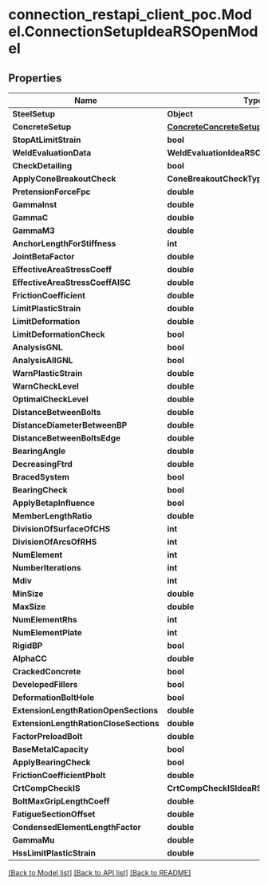 # connection_restapi_client_poc.Model.ConnectionSetupIdeaRSOpenModel

## Properties

Name | Type | Description | Notes
------------ | ------------- | ------------- | -------------
**SteelSetup** | **Object** |  | [optional] 
**ConcreteSetup** | [**ConcreteConcreteSetupIdeaRSOpenModel**](ConcreteConcreteSetupIdeaRSOpenModel.md) |  | [optional] 
**StopAtLimitStrain** | **bool** |  | [optional] 
**WeldEvaluationData** | **WeldEvaluationIdeaRSOpenModel** |  | [optional] 
**CheckDetailing** | **bool** |  | [optional] 
**ApplyConeBreakoutCheck** | **ConeBreakoutCheckTypeIdeaRSOpenModel** |  | [optional] 
**PretensionForceFpc** | **double** |  | [optional] 
**GammaInst** | **double** |  | [optional] 
**GammaC** | **double** |  | [optional] 
**GammaM3** | **double** |  | [optional] 
**AnchorLengthForStiffness** | **int** |  | [optional] 
**JointBetaFactor** | **double** |  | [optional] 
**EffectiveAreaStressCoeff** | **double** |  | [optional] 
**EffectiveAreaStressCoeffAISC** | **double** |  | [optional] 
**FrictionCoefficient** | **double** |  | [optional] 
**LimitPlasticStrain** | **double** |  | [optional] 
**LimitDeformation** | **double** |  | [optional] 
**LimitDeformationCheck** | **bool** |  | [optional] 
**AnalysisGNL** | **bool** |  | [optional] 
**AnalysisAllGNL** | **bool** |  | [optional] 
**WarnPlasticStrain** | **double** |  | [optional] 
**WarnCheckLevel** | **double** |  | [optional] 
**OptimalCheckLevel** | **double** |  | [optional] 
**DistanceBetweenBolts** | **double** |  | [optional] 
**DistanceDiameterBetweenBP** | **double** |  | [optional] 
**DistanceBetweenBoltsEdge** | **double** |  | [optional] 
**BearingAngle** | **double** |  | [optional] 
**DecreasingFtrd** | **double** |  | [optional] 
**BracedSystem** | **bool** |  | [optional] 
**BearingCheck** | **bool** |  | [optional] 
**ApplyBetapInfluence** | **bool** |  | [optional] 
**MemberLengthRatio** | **double** |  | [optional] 
**DivisionOfSurfaceOfCHS** | **int** |  | [optional] 
**DivisionOfArcsOfRHS** | **int** |  | [optional] 
**NumElement** | **int** |  | [optional] 
**NumberIterations** | **int** |  | [optional] 
**Mdiv** | **int** |  | [optional] 
**MinSize** | **double** |  | [optional] 
**MaxSize** | **double** |  | [optional] 
**NumElementRhs** | **int** |  | [optional] 
**NumElementPlate** | **int** |  | [optional] 
**RigidBP** | **bool** |  | [optional] 
**AlphaCC** | **double** |  | [optional] 
**CrackedConcrete** | **bool** |  | [optional] 
**DevelopedFillers** | **bool** |  | [optional] 
**DeformationBoltHole** | **bool** |  | [optional] 
**ExtensionLengthRationOpenSections** | **double** |  | [optional] 
**ExtensionLengthRationCloseSections** | **double** |  | [optional] 
**FactorPreloadBolt** | **double** |  | [optional] 
**BaseMetalCapacity** | **bool** |  | [optional] 
**ApplyBearingCheck** | **bool** |  | [optional] 
**FrictionCoefficientPbolt** | **double** |  | [optional] 
**CrtCompCheckIS** | **CrtCompCheckISIdeaRSOpenModel** |  | [optional] 
**BoltMaxGripLengthCoeff** | **double** |  | [optional] 
**FatigueSectionOffset** | **double** |  | [optional] 
**CondensedElementLengthFactor** | **double** |  | [optional] 
**GammaMu** | **double** |  | [optional] 
**HssLimitPlasticStrain** | **double** |  | [optional] 

[[Back to Model list]](../README.md#documentation-for-models) [[Back to API list]](../README.md#documentation-for-api-endpoints) [[Back to README]](../README.md)

